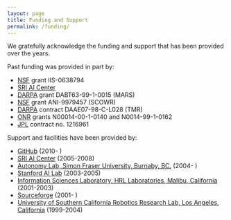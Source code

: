 ```yaml
---
layout: page
title: Funding and Support
permalink: /funding/
---
```


We gratefully acknowledge the funding and support that has been provided over the years.

Past funding was provided in part by:

* [NSF](https://www.nsf.gov) grant IIS-0638794
* [SRI AI Center](http://www.ai.sri.com/)
* [DARPA](http://www.darpa.mil) grant DABT63-99-1-0015 (MARS)
* [NSF](https://www.nsf.gov) grant ANI-9979457 (SCOWR)
* [DARPA](http://www.darpa.mil) contract DAAE07-98-C-L028 (TMR)
* [ONR](http://www.onr.navy.mil) grants N00014-00-1-0140 and N0014-99-1-0162
* [JPL](http://www.jpl.nasa.gov) contract no. 1216961

Support and facilities have been provided by:

* [GitHub](https://github.com) (2010- )
* [SRI AI Center](http://www.ai.sri.com/) (2005-2008)
* [Autonomy Lab, Simon Fraser University, Burnaby, BC.](http://www.cs.sfu.ca/research/groups/autonomy) (2004- )
* [Stanford AI Lab](http://ai.stanford.edu/) (2003-2005)
* [Information Sciences Laboratory, HRL Laboratories, Malibu, California]() (2001-2003)
* [Sourceforge](https://sourceforge.net) (2001- )
* [University of Southern California Robotics Research Lab, Los Angeles, California](http://robotics.usc.edu/) (1999-2004)
